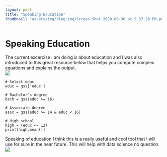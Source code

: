```yaml
---
layout: post
title: "Speaking Education"
thumbnail: "assets/img/blog-img/Screen Shot 2020-08-30 at 9.37.28 PM.png"
---
```


# Speaking Education

The current excercise I am doing is about education and I was also introduced to this great resource below that helps you compute complex equations and explains the output.  
![]({{site.url}}{{site.baseurl}}/assets/img/blog-img/Screen%20Shot%202020-08-07%20at%203.07.25%20AM.png)

```
# Select educ
educ = gss['educ']

# Bachelor's degree
bach = gss(educ >= 16)

# Associate degree
assc = gss(educ >= 14 & educ < 16)

# High school
high = (educ <= 12)
print(high.mean())
```

Speaking of education I think this is a really useful and cool tool that I will use for sure in the near future.  This will help with data science no question. 
![]({{site.url}}{{site.baseurl}}/assets/img/blog-img/Screen%20Shot%202020-08-07%20at%203.34.18%20AM.png)
